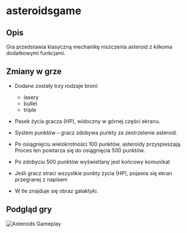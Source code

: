 # asteroidsgame

## Opis

Gra przedstawia klasyczną mechanikę niszczenia asteroid z kilkoma dodatkowymi funkcjami.

## Zmiany w grze

- Dodane zostały trzy rodzaje broni:
  - lasery
  - bullet
  - triple

- Pasek życia gracza (HP), widoczny w górnej części ekranu.

- System punktów – gracz zdobywa punkty za zestrzelenie asteroid.

- Po osiągnięciu wielokrotności 100 punktów, asteroidy przyspieszają. Proces ten powtarza się do osiągnięcia 500 punktów.

- Po zdobyciu 500 punktów wyświetlany jest końcowy komunikat

- Jeśli gracz straci wszystkie punkty życia (HP), pojawia się ekran przegranej z napisem

- W tle znajduje się obraz galaktyki.

## Podgląd gry

![Asteroids Gameplay](assets/asteroidy.gif)
